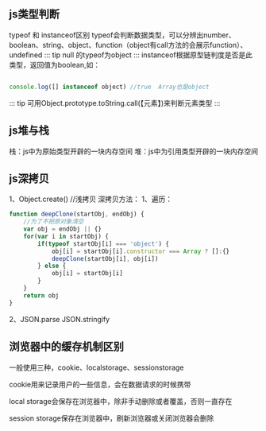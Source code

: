 ## js类型判断

 typeof 和 instanceof区别
 typeof会判断数据类型，可以分辨出number、boolean、string、object、function（object有call方法的会展示function）、undefined
 ::: tip
 null 的typeof为object
 :::
 instanceof根据原型链判度是否是此类型，返回值为boolean,如：
 ```js

 console.log([] instanceof object) //true  Array也是object

 ```

 ::: tip
  可用Object.prototype.toString.call(【元素】)来判断元素类型
 :::

 ## js堆与栈
 栈：js中为原始类型开辟的一块内存空间
 堆：js中为引用类型开辟的一块内存空间

 ## js深拷贝
 1、Object.create()  //浅拷贝
 深拷贝方法：
 1、遍历：
 ```js
 function deepClone(startObj, endObj) {
     //为了不把原对象清空
     var obj = endObj || {}
     for(var i in startObj) {
         if(typeof startObj[i] === 'object') {
             obj[i] = startObj[i].constructor === Array ? []:{}
             deepClone(startObj[i], obj[i])
         } else {
             obj[i] = startObj[i]
         }
     }
     return obj
 }
 ```
 2、JSON.parse  JSON.stringify


 ## 浏览器中的缓存机制区别
 一般使用三种，cookie、localstorage、sessionstorage

 cookie用来记录用户的一些信息，会在数据请求的时候携带

 local storage会保存在浏览器中，除非手动删除或者覆盖，否则一直存在

 session storage保存在浏览器中，刷新浏览器或关闭浏览器会删除
